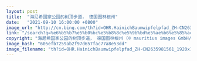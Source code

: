 ```yaml
---
layout: post
title:  "海尼希国家公园的树顶步道， 德国图林根州"
date:   "2021-09-10 16:00:00 +0800"
image_url: "http://cn.bing.com/th?id=OHR.HainichBaumwipfelpfad_ZH-CN2635981561_1920x1080.jpg&rf=LaDigue_1920x1080.jpg&pid=hp"
link: "/search?q=%e6%b5%b7%e5%b0%bc%e5%b8%8c%e5%9b%bd%e5%ae%b6%e5%85%ac%e5%9b%ad&form=hpcapt&mkt=zh-cn"
copyright: "海尼希国家公园的树顶步道， 德国图林根州 (© mauritius images GmbH/Alamy)"
image_hash: "605efb7259ab2f97d657fac77a8e53dd"
image_filename: "th?id=OHR.HainichBaumwipfelpfad_ZH-CN2635981561_1920x1080.jpg&rf=LaDigue_1920x1080.jpg&pid=hp"
---
```

